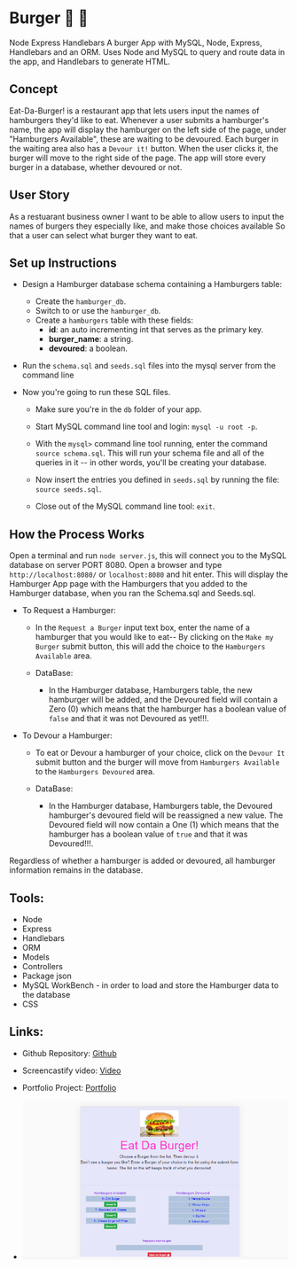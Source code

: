 # Burger  :hamburger: :fries:

Node Express Handlebars
A burger App with MySQL, Node, Express, Handlebars and an ORM. Uses Node and MySQL to query and route data in the app, and Handlebars to generate HTML.

## Concept
Eat-Da-Burger! is a restaurant app that lets users input the names of hamburgers they'd like to eat. Whenever a user submits a hamburger's name, the app will display the hamburger on the left side of the page, under "Hamburgers Available", these are waiting to be devoured. Each burger in the waiting area also has a `Devour it!` button. When the user clicks it, the burger will move to the right side of the page.  The app will store every burger in a database, whether devoured or not.

## User Story
As a restuarant business owner
I want to be able to allow users to input the names of burgers they especially like, and make those choices available 
So that a user can select what burger they want to eat. 

## Set up Instructions 
* Design a Hamburger database schema containing a Hamburgers table:
   * Create the `hamburger_db`.
   * Switch to or use the `hamburger_db`.
   * Create a `hamburgers` table with these fields:
     * **id**: an auto incrementing int that serves as the primary key.
     * **burger_name**: a string.
     * **devoured**: a boolean.

* Run the `schema.sql` and `seeds.sql` files into the mysql server from the command line

* Now you're going to run these SQL files.

   * Make sure you're in the `db` folder of your app.

   * Start MySQL command line tool and login: `mysql -u root -p`.

   * With the `mysql>` command line tool running, enter the command `source schema.sql`. This will run your schema file and all of the queries in it -- in other words, you'll be creating your database.

   * Now insert the entries you defined in `seeds.sql` by running the file: `source seeds.sql`.

   * Close out of the MySQL command line tool: `exit`.

## How the Process Works
Open a terminal and run `node server.js`, this will connect you to the MySQL database on server PORT 8080.  Open a browser and type `http://localhost:8080/` or `localhost:8080` and hit enter.  This will display the Hamburger App page with the Hamburgers that you added to the Hamburger database, when you ran the Schema.sql and Seeds.sql. 
  * To Request a Hamburger:
    * In the `Request a Burger` input text box, enter the name of a hamburger that you would like to eat--
      By clicking on the `Make my Burger` submit button, this will add the choice to the `Hamburgers Available` area.
    
    * DataBase:
      * In the Hamburger database, Hamburgers table, the new hamburger will be added, and the Devoured field
        will contain a Zero (0) which means that the hamburger has a boolean value of `false` and that it was not Devoured as yet!!!. 

  * To Devour a Hamburger:
    * To eat or Devour a hamburger of your choice, click on the `Devour It` submit button and the burger will
      move from `Hamburgers Available` to the `Hamburgers Devoured` area.

    * DataBase:
      * In the Hamburger database, Hamburgers table, the Devoured hamburger's devoured field will be reassigned
        a new value. The Devoured field will now contain a One (1) which means that the hamburger has a boolean value of `true` and that it was Devoured!!!.

  Regardless of whether a hamburger is added or devoured, all hamburger information remains in the database.    

## Tools:
 * Node
 * Express
 * Handlebars
 * ORM
 * Models
 * Controllers          
 * Package json
 * MySQL WorkBench - in order to load and store the Hamburger data to the database
 * CSS 
 
## Links:
  * Github Repository: 
    [Github](https://github.com/whintzen/Burger.git)
  
  * Screencastify video: 
    [Video](https://drive.google.com/file/d/1RWtuk18CH5-SxUaRS9qCbb2eEGsJiuE9/view?usp=sharing) 

  * Portfolio Project: 
    [Portfolio](https://whintzen.github.io/HW_Portfolio/index.html)

  * ![Image of The Hamburger App](https://github.com/whintzen/Burger/blob/main/public/assets/images/BurgerApp_Screenshot.png)
  
